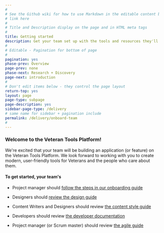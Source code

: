 ```yaml
---
#
# See the Github wiki for how to use Markdown in the editable content below:
# link here
#
# Title and Description display on the page and in HTML meta tags
#
title: Getting started
description: Get your team set up with the tools and resources they'll need throughout the Digital Delivery lifecycle.
#
# Editable - Pagination for bottom of page
#
pagination: yes
phase-prev: Overview
page-prev: none
phase-next: Research + Discovery
page-next: introduction
#
# Don't edit items below - they control the page layout
return-top: yes
layout: page
page-type: subpage
page-description: yes
sidebar-page-type: /delivery
# same name for sidebar + pagination include
permalink: /delivery/onboard-team
#
---
```


### Welcome to the Veteran Tools Platform!

We're excited that your team will be building an application (or feature) on the Veteran Tools Platform. We look forward to working with you to create modern, user-friendly tools for Veterans and the people who care about them.

#### To get started, your team's

* Project manager should [follow the steps in our onboarding guide](https://github.com/department-of-veterans-affairs/vets-work-practices/tree/master/external-contractor-onboarding)

* Designers should [review the design guide]({{site.baseurl}}/resources/design)

* Content Writers and Designers should review <a href="https://github.com/department-of-veterans-affairs/vets.gov-content-style-guide" target="_blank">the content style guide</a>

* Developers should review [the developer documentation]({{site.baseurl}}/resources/technical)

* Project manager (or Scrum master) should review [the agile guide]({{site.baseurl}}/resources/agile)
<br/>

